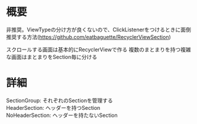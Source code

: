 # 概要
非推奨。ViewTypeの分け方が良くないので、ClickListenerをつけるときに面倒
推奨する方法(https://github.com/eatbaguette/RecyclerViewSection)

スクロールする画面は基本的にRecyclerViewで作る
複数のまとまりを持つ複雑な画面はまとまりをSection毎に分ける

# 詳細
SectionGroup: それぞれのSectionを管理する  
HeaderSection: ヘッダーを持つSection  
NoHeaderSection: ヘッダーを持たないSection  
